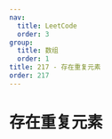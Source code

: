 ```yaml
---
nav:
  title: LeetCode
  order: 3
group:
  title: 数组
  order: 1
title: 217 - 存在重复元素
order: 217
---
```


# 存在重复元素
